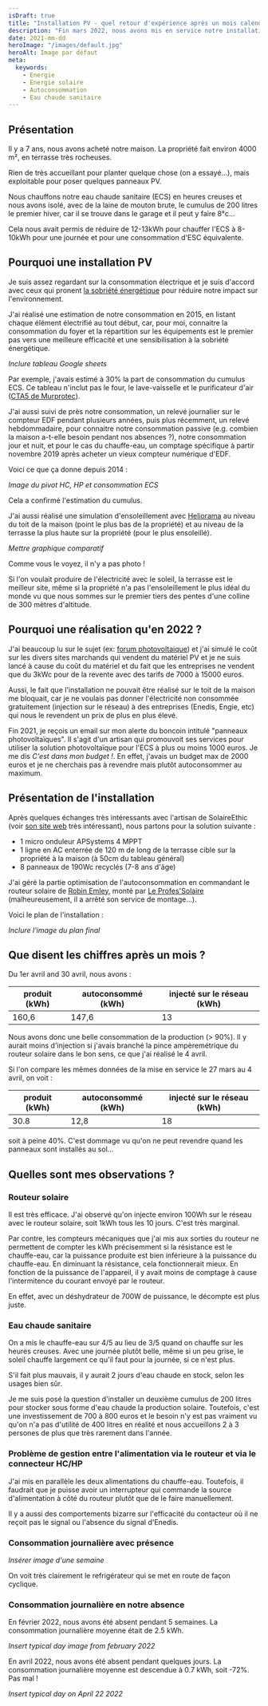 ```yaml
---
isDraft: true
title: "Installation PV - quel retour d'expérience après un mois calendaire complet ?"
description: "Fin mars 2022, nous avons mis en service notre installation photovoltaïque. Regardons les données et les conclusions"
date: 2021-mm-dd
heroImage: "/images/default.jpg"
heroAlt: Image par défaut
meta:
  keywords:
    - Energie
    - Energie solaire
    - Autoconsommation
    - Eau chaude sanitaire
---
```


## Présentation 

Il y a 7 ans, nous avons acheté notre maison. 
La propriété fait environ 4000 m², en terrasse très rocheuses.

Rien de très accueillant pour planter quelque chose (on a essayé...), mais exploitable pour poser quelques panneaux PV.

Nous chauffons notre eau chaude sanitaire (ECS) en heures creuses et nous avons isolé, avec de la laine de mouton brute, le cumulus de 200 litres le premier hiver, car il se trouve dans le garage et il peut y faire 8°c...

Cela nous avait permis de réduire de 12-13kWh pour chauffer l'ECS à 8-10kWh pour une journée et pour une consommation d'ESC équivalente.

## Pourquoi une installation PV

Je suis assez regardant sur la consommation électrique et je suis d'accord avec ceux qui pronent [la sobriété énergétique](https://negawatt.org/La-sobriete-energetique) pour réduire notre impact sur l'environnement. 

J'ai réalisé une estimation de notre consommation en 2015, en listant chaque élément électrifié au tout début, car, pour moi, connaitre la consommation du foyer et la répartition sur les équipements est le premier pas vers une meilleure efficacité et une sensibilisation à la sobriété énergétique.

*Inclure tableau Google sheets*

Par exemple, j'avais estimé à 30% la part de consommation du cumulus ECS. Ce tableau n'inclut pas le four, le lave-vaisselle et le purificateur d'air ([CTA5 de Murprotec](https://www.murprotec.fr/filtre-cta.php)).

J'ai aussi suivi de près notre consommation, un relevé journalier sur le compteur EDF pendant plusieurs années, puis plus récemment, un relevé hebdommadaire, pour connaitre notre consommation passive (e.g. combien la maison a-t-elle besoin pendant nos absences ?), notre consommation jour et nuit, et pour le cas du chauffe-eau, un comptage spécifique à partir novembre 2019 après acheter un vieux compteur numérique d'EDF.

Voici ce que ça donne depuis 2014 :

*Image du pivot HC, HP et consommation ECS*

Cela a confirmé l'estimation du cumulus.

J'ai aussi réalisé une simulation d'ensoleillement avec [Heliorama](https://www.heliorama.com/) au niveau du toit de la maison (point le plus bas de la propriété) et au niveau de la terrasse la plus haute sur la propriété (pour le plus ensoleillé).

*Mettre graphique comparatif*

Comme vous le voyez, il n'y a pas photo ! 

Si l'on voulait produire de l'électricité avec le soleil, la terrasse est le meilleur site, même si la propriété n'a pas l'ensoleillement le plus idéal du monde vu que nous sommes sur le premier tiers des pentes d'une colline de 300 mètres d'altitude.

## Pourquoi une réalisation qu'en 2022 ?

J'ai beaucoup lu sur le sujet (ex: [forum photovoltaique](https://forum-photovoltaique.fr/)) et j'ai simulé le coût sur les divers sites marchands qui vendent du matériel PV et je ne suis lancé à cause du coût du matériel et du fait que les entreprises ne vendent que du 3kWc pour de la revente avec des tarifs de 7000 à 15000 euros.

Aussi, le fait que l'installation ne pouvait être réalisé sur le toit de la maison me bloquait, car je ne voulais pas donner l'électricité non consommée gratuitement  (injection sur le réseau) à des entreprises (Enedis, Engie, etc) qui nous le revendent un prix de plus en plus élevé.

Fin 2021, je reçois un email sur mon alerte du boncoin intitulé "panneaux photovoltaïques".
Il s'agit d'un artisan qui promouvoit ses services pour utiliser la solution photovoltaïque pour l'ECS à plus ou moins 1000 euros.
Je me dis *C'est dans mon budget !*. En effet, j'avais un budget max de 2000 euros et je ne cherchais pas à revendre mais plutôt autoconsommer au maximum.

## Présentation de l'installation 

Après quelques échanges très intéressants avec l'artisan de SolaireEthic (voir [son site web](https://solairethic.fr/) très intéressant), nous partons pour la solution suivante :

- 1 micro onduleur APSystems 4 MPPT 
- 1 ligne en AC enterrée de 120 m de long de la terrasse cible sur la propriété à la maison (à 50cm du tableau général)
- 8 panneaux de 190Wc recyclés (7-8 ans d'âge)

J'ai géré la partie optimisation de l'autoconsommation en commandant le routeur solaire de [Robin Emley](https://mk2pvrouter.co.uk/), monté par [Le Profes'Solaire](https://sites.google.com/view/le-professolaire/) (malheureusement, il a arrêté son service de montage...).

Voici le plan de l'installation :

*Inclure l'image du plan final*

## Que disent les chiffres après un mois ?

Du 1er avril and 30 avril, nous avons :

| produit (kWh) | autoconsommé (kWh) | injecté sur le réseau (kWh) |
| - | - | - |
| 160,6 | 147,6 | 13 |

Nous avons donc une belle consommation de la production (> 90%).
Il y aurait moins d'injection si j'avais branché la pince ampèremétrique du routeur solaire dans le bon sens, ce que j'ai réalisé le 4 avril.

Si l'on compare les mêmes données de la mise en service le 27 mars au 4 avril, on voit :

| produit (kWh) | autoconsommé (kWh) | injecté sur le réseau (kWh) |
| - | - | - |
| 30.8 | 12,8 | 18 |

soit à peine 40%. C'est dommage vu qu'on ne peut revendre quand les panneaux sont installés au sol...

## Quelles sont mes observations ?

### Routeur solaire 

Il est très efficace.
J'ai observé qu'on injecte environ 100Wh sur le réseau avec le routeur solaire, soit 1kWh tous les 10 jours.
C'est très marginal.

Par contre, les compteurs mécaniques que j'ai mis aux sorties du routeur ne permettent de compter les kWh précisemment si la résistance est le chauffe-eau, car la puissance produite est bien inférieure à la puissance du chauffe-eau. En diminuant la résistance, cela fonctionnerait mieux.
En fonction de la puissance de l'appareil, il y avait moins de comptage à cause l'intermitence du courant envoyé par le routeur.

En effet, avec un déshydrateur de 700W de puissance, le décompte est plus juste.

### Eau chaude sanitaire

On a mis le chauffe-eau sur 4/5 au lieu de 3/5 quand on chauffe sur les heures creuses.
Avec une journée plutôt belle, même si un peu grise, le soleil chauffe largement ce qu'il faut pour la journée, si ce n'est plus.

S'il fait plus mauvais, il y aurait 2 jours d'eau chaude en stock, selon les usages bien sûr.

Je me suis posé la question d'installer un deuxième cumulus de 200 litres pour stocker sous forme d'eau chaude la production solaire.
Toutefois, c'est une investissement de 700 à 800 euros et le besoin n'y est pas vraiment vu qu'on n'a pas d'utilité de 400 litres en réalité et nous accueillons 2 à 3 persones de plus que très rarement dans l'année.

### Problème de gestion entre l'alimentation via le routeur et via le connecteur HC/HP

J'ai mis en parallèle les deux alimentations du chauffe-eau. 
Toutefois, il faudrait que je puisse avoir un interrupteur qui commande la source d'alimentation à côté du routeur plutôt que de le faire manuellement.

Il y a aussi des comportements bizarre sur l'efficacité du contacteur où il ne reçoit pas le signal ou l'absence du signal d'Enedis.

### Consommation journalière avec présence 

*Insérer image d'une semaine*

On voit très clairement le refrigérateur qui se met en route de façon cyclique.

### Consommation journalière en notre absence

En février 2022, nous avons été absent pendant 5 semaines. La consommation journalière moyenne était de 2.5 kWh.

*Insert typical day image from february 2022*

En avril 2022, nous avons été absent pendant quelques jours. La consommation journalière moyenne est descendue à 0.7 kWh, soit -72%. Pas mal !

*Insert typical day on April 22 2022*
